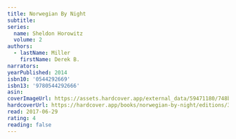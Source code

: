 ```yaml
---
title: Norwegian By Night
subtitle:
series:
  name: Sheldon Horowitz
  volume: 2
authors:
  - lastName: Miller
    firstName: Derek B.
narrators:
yearPublished: 2014
isbn10: '0544292669'
isbn13: '9780544292666'
asin:
coverImageUrl: https://assets.hardcover.app/external_data/59471180/748b53d933c077f0add64ddf6d667610d68d425f.jpeg
hardcoverUrl: https://hardcover.app/books/norwegian-by-night/editions/30424421
read: 2017-06-29
rating: 4
reading: false
---
```

